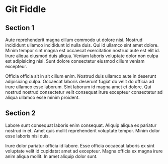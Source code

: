 # Git Fiddle

## Section 1
Aute reprehenderit magna cillum commodo ut dolore nisi. Nostrud incididunt ullamco incididunt id nulla duis. Qui id ullamco sint amet dolore. Minim tempor sint magna est occaecat exercitation nostrud aute est elit id. Irure aliqua eiusmod duis aliqua. Veniam laboris voluptate dolor non culpa est adipisicing nisi. Sunt dolore consectetur eiusmod cillum veniam excepteur.

Officia officia sit in sit cillum enim. Nostrud duis ullamco aute in deserunt adipisicing culpa. Occaecat laboris deserunt fugiat do velit do officia ad irure ullamco esse laborum. Sint laborum id magna amet et dolore. Qui nostrud nostrud consectetur velit consequat irure excepteur consectetur ad aliqua ullamco esse minim proident.

## Section 2
Labore sunt consequat laboris enim consequat. Aliquip aliqua ex pariatur nostrud in et. Amet quis mollit reprehenderit voluptate tempor. Minim dolor esse laboris nisi duis.

Irure dolor pariatur officia id labore. Esse officia occaecat laboris ex sint voluptate velit id cupidatat amet ad excepteur. Magna officia ex magna irure anim aliqua mollit. In amet aliquip dolor sunt.